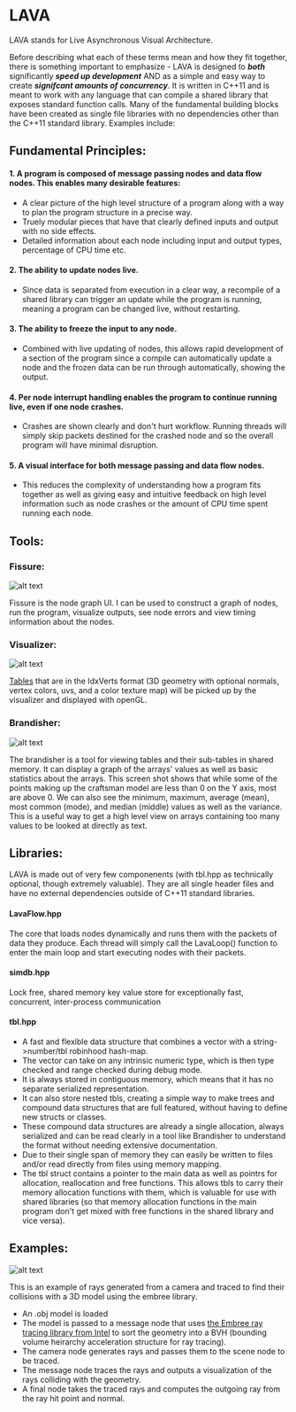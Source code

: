 # LAVA

LAVA stands for Live Asynchronous Visual Architecture. 

Before describing what each of these terms mean and how they fit together,
 there is something important to emphasize - LAVA is designed to **_both_** significantly **_speed up development_**
AND as a simple and easy way to create **_signifcant amounts of concurrency_**. 
It is written in C++11 and is meant to work with any language that can compile a shared library that exposes standard function calls.
Many of the fundamental building blocks have been created as single file libraries with no dependencies other than the C++11 standard library. Examples include: 

## Fundamental Principles:

#### 1. A program is composed of message passing nodes and data flow nodes. This enables many desirable features: 
 - A clear picture of the high level structure of a program along with a way to plan the program structure in a precise way.
 - Truely modular pieces that have that clearly defined inputs and output with no side effects.
 - Detailed information about each node including input and output types, percentage of CPU time etc.

#### 2. The ability to update nodes live.
 - Since data is separated from execution in a clear way, a recompile of a shared library can trigger an update while the program is running, meaning a program can be changed live, without restarting. 

#### 3. The ability to freeze the input to any node.
 - Combined with live updating of nodes, this allows rapid development of a section of the program since a compile can automatically update a node and the frozen data can be run through automatically, showing the output. 

#### 4. Per node interrupt handling enables the program to continue running live, even if one node crashes. 
 - Crashes are shown clearly and don't hurt workflow.  Running threads will simply skip packets destined for the crashed node and so the overall program will have minimal disruption. 

#### 5. A visual interface for both message passing and data flow nodes.
 - This reduces the complexity of understanding how a program fits together as well as giving easy and intuitive feedback on high level information such as node crashes or the amount of CPU time spent running each node.



## Tools:

### Fissure:

![alt text](https://github.com/LiveAsynchronousVisualizedArchitecture/lava/blob/master/craftsman_fissure.png "Fissure is the node graph UI.  I can be used to construct a graph of nodes, run the program, visualize outputs, see node errors and view timing information about the nodes.")

Fissure is the node graph UI.  I can be used to construct a graph of nodes, run the program, visualize outputs, see node errors and view timing information about the nodes.


### Visualizer:

![alt text](https://github.com/LiveAsynchronousVisualizedArchitecture/lava/blob/master/craftsman_visualizer001.png "Tables that are in the IdxVerts format (3D geometry with optional normals, vertex colors, uvs, and a color texture map)  will be picked up by the visualizer and displayed with openGL.")

[Tables](README.md#tblhpp) that are in the IdxVerts format (3D geometry with optional normals, vertex colors, uvs, and a color texture map)  will be picked up by the visualizer and displayed with openGL.


### Brandisher:

![alt text](https://github.com/LiveAsynchronousVisualizedArchitecture/lava/blob/master/craftsman_brandisher001.png "The brandisher is a tool for viewing tables and their sub-tables in shared memory. It can display a graph the arrays' values as well as basic statistics about the arrays.")

The brandisher is a tool for viewing tables and their sub-tables in shared memory. It can display a graph of the arrays' values as well as basic statistics about the arrays.  This screen shot shows that while some of the points making up the craftsman model are less than 0 on the Y axis, most are above 0.  We can also see the minimum, maximum, average (mean), most common (mode), and median (middle) values as well as the variance.   This is a useful way to get a high level view on arrays containing too many values to be looked at directly as text. 


## Libraries:

LAVA is made out of very few componenents (with tbl.hpp as technically optional, though extremely valuable).  They are all single header files and have no external dependencies outside of C++11 standard libraries. 

####  LavaFlow.hpp
The core that loads nodes dynamically and runs them with the packets of data they produce.  Each thread will simply call the LavaLoop() function to enter the main loop and start executing nodes with their packets.

####  simdb.hpp
Lock free, shared memory key value store for exceptionally fast, concurrent, inter-process communication  

####  tbl.hpp
 - A fast and flexible data structure that combines a vector with a string->number/tbl robinhood hash-map.  
 - The vector can take on any intrinsic numeric type, which is then type checked and range checked during debug mode.   
 - It is always stored in contiguous memory, which means that it has no separate serialized representation. 
 - It can also store nested tbls, creating a simple way to make trees and compound data structures that are full featured, without having to define new structs or classes. 
 - These compound data structures are already a single allocation, always serialized and can be read clearly in a tool like Brandisher to understand the format without needing extensive documentation.  
 - Due to their single span of memory they can easily be written to files and/or read directly from files using memory mapping.
 - The tbl struct contains a pointer to the main data as well as pointrs for allocation, reallocation and free functions. This allows tbls to carry their memory allocation functions with them, which is valuable for use with shared libraries (so that memory allocation functions in the main program don't get mixed with free functions in the shared library and vice versa).

## Examples:

![alt text](https://github.com/LiveAsynchronousVisualizedArchitecture/lava/blob/master/rays_shadeRayHits001.png "Rays generated from a camera and traced to find their collisions with a 3D model using the embree library.")
 
This is an example of rays generated from a camera and traced to find their collisions with a 3D model using the embree library.
  - An .obj model is loaded 
  - The model is passed to a message node that uses [the Embree ray tracing library from Intel](https://github.com/embree/embree) to sort the geometry into a BVH (bounding volume heirarchy acceleration structure for ray tracing).   
  - The camera node generates rays and passes them to the scene node to be traced.  
  - The message node traces the rays and outputs a visualization of the rays colliding with the geometry. 
  - A final node takes the traced rays and computes the outgoing ray from the ray hit point and normal.

